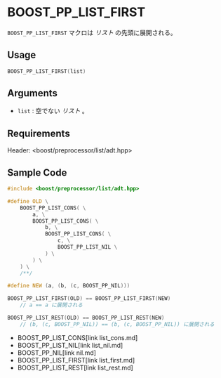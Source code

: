 # BOOST_PP_LIST_FIRST

`BOOST_PP_LIST_FIRST` マクロは *リスト* の先頭に展開される。

## Usage

```cpp
BOOST_PP_LIST_FIRST(list)
```

## Arguments

- `list` :
	空でない *リスト* 。

## Requirements

Header: &lt;boost/preprocessor/list/adt.hpp&gt;

## Sample Code

```cpp
#include <boost/preprocessor/list/adt.hpp>

#define OLD \
	BOOST_PP_LIST_CONS( \
		a, \
		BOOST_PP_LIST_CONS( \
			b, \
			BOOST_PP_LIST_CONS( \
				c, \
				BOOST_PP_LIST_NIL \
			) \
		) \
	) \
	/**/

#define NEW (a, (b, (c, BOOST_PP_NIL)))

BOOST_PP_LIST_FIRST(OLD) == BOOST_PP_LIST_FIRST(NEW)
	// a == a に展開される

BOOST_PP_LIST_REST(OLD) == BOOST_PP_LIST_REST(NEW)
	// (b, (c, BOOST_PP_NIL)) == (b, (c, BOOST_PP_NIL)) に展開される
```
* BOOST_PP_LIST_CONS[link list_cons.md]
* BOOST_PP_LIST_NIL[link list_nil.md]
* BOOST_PP_NIL[link nil.md]
* BOOST_PP_LIST_FIRST[link list_first.md]
* BOOST_PP_LIST_REST[link list_rest.md]

